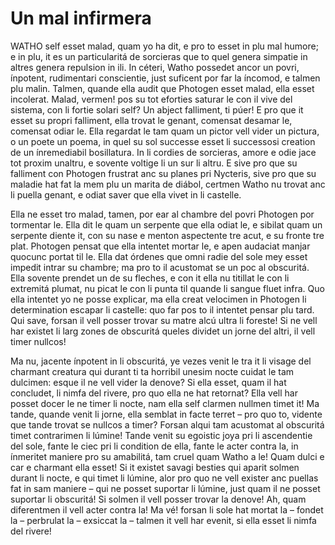 # Un mal infirmera

WATHO self esset malad, quam yo ha dit, e pro to esset in plu mal humore; e in plu, it es un particularitá de sorcieras que to quel genera simpatie in altres genera repulsion in ili. In céteri, Watho possedet ancor un povri, ínpotent, rudimentari conscientie, just suficent por far la íncomod, e talmen plu malin. Talmen, quande ella audit que Photogen esset malad, ella esset incolerat. Malad, vermen! pos su tot eforties saturar le con il vive del sistema, con li fortie solari self? Un abject falliment, ti púer! E pro que it esset su propri falliment, ella trovat le genant, comensat desamar le, comensat odiar le. Ella regardat le tam quam un pictor vell vider un pictura, o un poete un poema, in quel su sol successe esset li successosi creation de un ínremediabil bosillatura. In li cordies de sorcieras, amore e odie jace tot proxim unaltru, e sovente voltige li un sur li altru. E sive pro que su falliment con Photogen frustrat anc su planes pri Nycteris, sive pro que su maladie hat fat la mem plu un marita de diábol, certmen Watho nu trovat anc li puella genant, e odiat saver que ella vivet in li castelle.

Ella ne esset tro malad, tamen, por ear al chambre del povri Photogen por tormentar le. Ella dit le quam un serpente que ella odiat le, e sibilat quam un serpente diente it, con su nase e menton aspectente tre acut, e su fronte tre plat. Photogen pensat que ella intentet mortar le, e apen audaciat manjar quocunc portat til le. Ella dat órdenes que omni radie del sole mey esset impedit intrar su chambre; ma pro to il acustomat se un poc al obscuritá. Ella sovente prendet un de su fleches, e con it ella nu titillat le con li extremitá plumat, nu picat le con li punta til quande li sangue fluet infra. Quo ella intentet yo ne posse explicar, ma ella creat velocimen in Photogen li determination escapar li castelle: quo far pos to il intentet pensar plu tard. Qui save, forsan il vell posser trovar su matre alcú ultra li foreste! Si ne vell har existet li larg zones de obscuritá queles dividet un jorne del altri, il vell timer nullcos!

Ma nu, jacente ínpotent in li obscuritá, ye vezes venit le tra it li visage del charmant creatura qui durant ti ta horribil unesim nocte cuidat le tam dulcimen: esque il ne vell vider la denove? Si ella esset, quam il hat concludet, li nimfa del rivere, pro quo ella ne hat retornat? Ella vell har posset docer le ne timer li nocte, nam ella self clarmen nullmen timet it! Ma tande, quande venit li jorne, ella semblat in facte terret – pro quo to, vidente que tande trovat se nullcos a timer? Forsan alqui tam acustomat al obscuritá timet contrarimen li lúmine! Tande venit su egoistic joya pri li ascendentie del sole, fante le ciec pri li condition de ella, fante le acter contra la, in ínmeritet maniere pro su amabilitá, tam cruel quam Watho a le! Quam dulci e car e charmant ella esset! Si it existet savagi besties qui aparit solmen durant li nocte, e qui timet li lúmine, alor pro quo ne vell exister anc puellas fat in sam maniere – qui ne posset suportar li lúmine, just quam il ne posset suportar li obscuritá! Si solmen il vell posser trovar la denove! Ah, quam diferentmen il vell acter contra la! Ma vé! forsan li sole hat mortat la – fondet la – perbrulat la – exsiccat la – talmen it vell har evenit, si ella esset li nimfa del rivere!